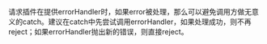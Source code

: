 请求插件在提供errorHandler时，如果error被处理，那么可以避免调用方做无意义的catch。建议在catch中先尝试调用errorHandler，如果处理成功，则不再reject；如果errorHandler抛出新的错误，则直接reject。
